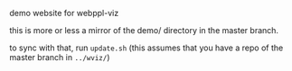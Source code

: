 demo website for webppl-viz

this is more or less a mirror of the demo/ directory in the master branch.

to sync with that, run `update.sh` (this assumes that you have a repo of the master branch in `../wviz/`)

